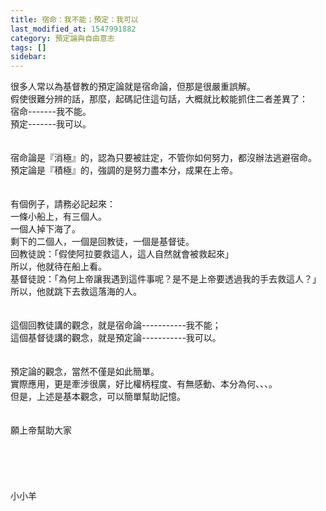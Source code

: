 ```yaml
---
title: 宿命：我不能；預定：我可以
last_modified_at: 1547991882
category: 預定論與自由意志
tags: []
sidebar: 
---
```


<p>很多人常以為基督教的預定論就是宿命論，但那是很嚴重誤解。<br/><!--more-->假使很難分辨的話，那麼，起碼記住這句話，大概就比較能抓住二者差異了：<br/>宿命-------我不能。<br/>預定-------我可以。<br/><br/><br/>宿命論是『消極』的，認為只要被註定，不管你如何努力，都沒辦法逃避宿命。<br/>預定論是『積極』的，強調的是努力盡本分，成果在上帝。<br/><br/><br/>有個例子，請務必記起來：<br/>一條小船上，有三個人。<br/>一個人掉下海了。<br/>剩下的二個人，一個是回教徒，一個是基督徒。<br/>回教徒說：「假使阿拉要救這人，這人自然就會被救起來」<br/>所以，他就待在船上看。<br/>基督徒說：「為何上帝讓我遇到這件事呢？是不是上帝要透過我的手去救這人？」<br/>所以，他就跳下去救這落海的人。<br/><br/><br/>這個回教徒講的觀念，就是宿命論-----------我不能；<br/>這個基督徒講的觀念，就是預定論-----------我可以。<br/><br/><br/>預定論的觀念，當然不僅是如此簡單。<br/>實際應用，更是牽涉很廣，好比權柄程度、有無感動、本分為何、、、。<br/>但是，上述是基本觀念，可以簡單幫助記憶。<br/><br/><br/>願上帝幫助大家<br/><br/><br/><br/><br/><br/>小小羊<br/><br/><br/><br/>
</p>